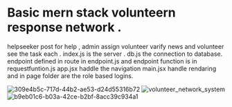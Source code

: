 ﻿# Basic mern stack volunteern response network .
 helpseeker post for help , admin assign volunteer varify news and volunteer see the task each .
 index.js is the server . db.js the connection to database. endpoint defined in route in endpoint.js and endpoint function is in requestfuntion.js
app.jsx haddle the navigation main.jsx handle rendaring and in page folder are the role based logins.



![309e4b5c-717d-44b2-ae53-d24d55316b72](https://github.com/user-attachments/assets/5cbf765c-800d-4a9a-a405-c84c3abd957f)
![volunteer_network_system](https://github.com/user-attachments/assets/afae26e6-7dd7-427f-bf78-29ee3b0e88e1)
![b9eb01c6-b03a-42ce-b2bf-8acc39c934a1](https://github.com/user-attachments/assets/2c99200f-c0ad-4f85-b6c6-3f0528e25001)
